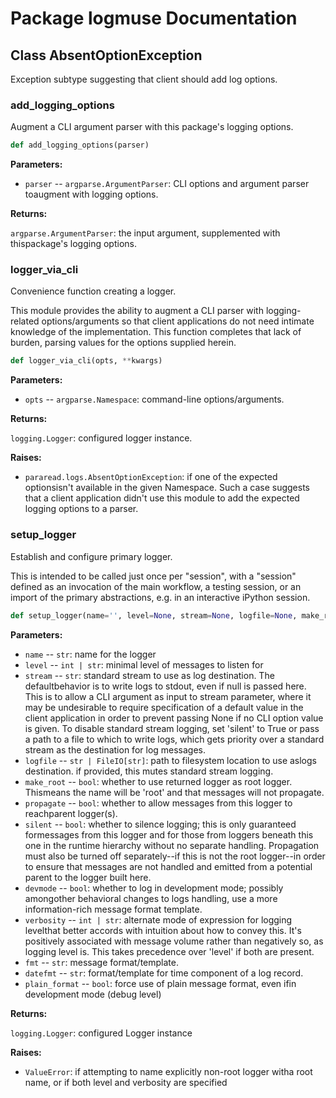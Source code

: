 # Package logmuse Documentation

## Class AbsentOptionException
Exception subtype suggesting that client should add log options.


### add\_logging\_options
Augment a CLI argument parser with this package's logging options.
```python
def add_logging_options(parser)
```

**Parameters:**

- `parser` -- `argparse.ArgumentParser`:  CLI options and argument parser toaugment with logging options.


**Returns:**

`argparse.ArgumentParser`:  the input argument, supplemented with thispackage's logging options.




### logger\_via\_cli
Convenience function creating a logger.

This module provides the ability to augment a CLI parser with
logging-related options/arguments so that client applications do not need
intimate knowledge of the implementation. This function completes that
lack of burden, parsing values for the options supplied herein.
```python
def logger_via_cli(opts, **kwargs)
```

**Parameters:**

- `opts` -- `argparse.Namespace`:  command-line options/arguments.


**Returns:**

`logging.Logger`:  configured logger instance.


**Raises:**

- `pararead.logs.AbsentOptionException`:  if one of the expected optionsisn't available in the given Namespace. Such a case suggests that a client application didn't use this module to add the expected logging options to a parser.




### setup\_logger
Establish and configure primary logger.

This is intended to be called just once per "session", with a "session"
defined as an invocation of the main workflow, a testing session, or an
import of the primary abstractions, e.g. in an interactive iPython session.
```python
def setup_logger(name='', level=None, stream=None, logfile=None, make_root=None, propagate=False, silent=False, devmode=False, verbosity=None, fmt=None, datefmt=None, plain_format=False)
```

**Parameters:**

- `name` -- `str`:  name for the logger
- `level` -- `int | str`:  minimal level of messages to listen for
- `stream` -- `str`:  standard stream to use as log destination. The defaultbehavior is to write logs to stdout, even if null is passed here. This is to allow a CLI argument as input to stream parameter, where it may be undesirable to require specification of a default value in the client application in order to prevent passing None if no CLI option value is given. To disable standard stream logging, set 'silent' to True or pass a path to a file to which to write logs, which gets priority over a standard stream as the destination for log messages.
- `logfile` -- `str | FileIO[str]`:  path to filesystem location to use aslogs destination. if provided, this mutes standard stream logging.
- `make_root` -- `bool`:  whether to use returned logger as root logger. Thismeans the name will be 'root' and that messages will not propagate.
- `propagate` -- `bool`:  whether to allow messages from this logger to reachparent logger(s).
- `silent` -- `bool`:  whether to silence logging; this is only guaranteed formessages from this logger and for those from loggers beneath this one in the runtime hierarchy without no separate handling. Propagation must also be turned off separately--if this is not the root logger--in order to ensure that messages are not handled and emitted from a potential parent to the logger built here.
- `devmode` -- `bool`:  whether to log in development mode; possibly amongother behavioral changes to logs handling, use a more information-rich message format template.
- `verbosity` -- `int | str`:  alternate mode of expression for logging levelthat better accords with intuition about how to convey this. It's positively associated with message volume rather than negatively so, as logging level is. This takes precedence over 'level' if both are present.
- `fmt` -- `str`:  message format/template.
- `datefmt` -- `str`:  format/template for time component of a log record.
- `plain_format` -- `bool`:  force use of plain message format, even ifin development mode (debug level)


**Returns:**

`logging.Logger`:  configured Logger instance


**Raises:**

- `ValueError`:  if attempting to name explicitly non-root logger witha root name, or if both level and verbosity are specified



